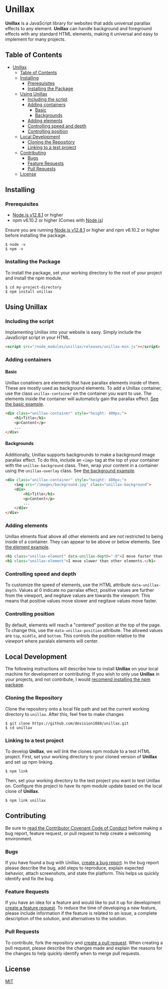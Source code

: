 # Unillax
__Unillax__ is a JavaScript library for websites that adds universal parallax effects to any element. __Unillax__ can handle background and foreground effects with any standard HTML elements, making it universal and easy to implement for many projects.



## Table of Contents
- [Unillax](#unillax)
  * [Table of Contents](#table-of-contents)
  * [Installing](#installing)
    + [Prerequisites](#prerequisites)
    + [Installing the Package](#installing-the-package)
  * [Using Unillax](#using-unillax)
    + [Including the script](#including-the-script)
    + [Adding containers](#adding-containers)
      - [Basic](#basic)
      - [Backgrounds](#backgrounds)
    + [Adding elements](#adding-elements)
    + [Controlling speed and depth](#controlling-speed-and-depth)
    + [Controlling position](#controlling-position)
  * [Local Development](#local-development)
    + [Cloning the Repository](#cloning-the-repository)
    + [Linking to a test project](#linking-to-a-test-project)
  * [Contributing](#contributing)
    + [Bugs](#bugs)
    + [Feature Requests](#feature-requests)
    + [Pull Requests](#pull-requests)
  * [License](#license)


## Installing
### Prerequisites
* [Node.js v12.8.1](https://nodejs.org/dist/v12.8.1/ "Index of /dist/v12.8.1/") or higher
* npm v6.10.2 or higher (Comes with [Node.js](https://nodejs.org/ "Node.js"))

Ensure you are running [Node.js v12.8.1](https://nodejs.org/dist/v12.8.1/ "Index of /dist/v12.8.1/") or higher and npm v6.10.2 or higher before installing the package.
```shell
$ node -v
$ npm -v
```
### Installing the Package
To install the package, set your working directory to the root of your project and install the npm module.
```shell
$ cd my-project-directory
$ npm install unillax
```

## Using Unillax
### Including the script
Implamenting Unillax into your website is easy. Simply include the JavaScript script in your HTML.
``` html
<script src="/node_modules/unillax/releases/unillax-min.js"></script>
```
### Adding containers
#### Basic
Unillax conatiners are elements that have parallax elements inside of them. These are mostly used as background elements. To add a Unillax container, use the class `unillax-container` on the container you want to use. The elements inside the container will automaticly gain the parallax effect. [See the basic example](/demos/basic-container.html).
```html
<div class="unillax-container" style="height: 400px;">
    <h1>Title</h1>
    <p>Content</p>
    ...
</div>
```
#### Backgrounds
Additionally, Unillax supports backgrounds to make a background image parallax effect. To do this, include an `<img>` tag at the top of your container with the `unillax-background` class. Then, wrap your content in a container using the `unillax-overlay` class. See [the background example](/demos/basic-background-container.html).
```html
<div class="unillax-container" style="height: 400px;">
    <img src="/images/background.jpg" class="unillax-background">
    <div>
        <h1>Title</h1>
        <p>Content</p>
        ...
    </div>
</div>
```
### Adding elements
Unillax elments float above all other elements and are not restricted to being inside of a container. They can appear to be above or below elements. See [the element example](/demos/basic-element.html).
```html
<h1 class="unillax-element" data-unillax-depth="-8">I move faster than other elements.</h1>
<h1 class="unillax-element">I move slower than other elements.</h1>
```
### Controlling speed and depth
To customize the speed of elements, use the HTML attribute `data-unillax-depth`. Values at 0 indicate no parralax effect, positive values are further from the viewport, and negitave values are towards the viewport. This means that positive values move slower and negitave values move faster.
### Controlling position
By default, elements will reach a "centered" position at the top of the page. To change this, use the `data-unillax-position` attribute. The allowed values are `top`, `middle`, and `bottom`. This controls the position relative to the viewport where paralalx elements will center.


## Local Development
The following instructions will describe how to install __Unillax__ on your local machine for development or contributing. If you wish to only use __Unillax__ in your projects, and not contribute, I would [recomend installing the npm package](#Installing "Installing").
### Cloning the Repository
Clone the repository onto a local file path and set the current working directory to `unillax`. After this, feel free to make changes
```shell
$ git clone https://github.com/devision1088/unillax.git
$ cd unillax
```
### Linking to a test project
To develop __Unillax__, we will link the clones npm module to a test HTML project. First, set your working directory to your cloned version of __Unillax__ and set up npm linking.
```shell
$ npm link
```
Then, set your working directory to the test project you want to test Unillax on. Configure this project to have its npm module update based on the local clone of __Unillax__.
```shell
$ npm link unillax
```


## Contributing
Be sure to [read the Contributor Covenant Code of Conduct](https://github.com/devision1088/unillax/blob/master/CODE_OF_CONDUCT.md) before making a bug report, feature request, or pull request to help create a welcoming environment.
### Bugs
If you have found a bug with Unillax, [create a bug report](https://github.com/devision1088/unillax/issues/new?assignees=&labels=bug&template=bug_report.md&title=). In the bug report please describe the bug, add steps to reproduce, explain expected behavior, attach screenshots, and state the platform. This helps us quickly identify and fix the bug.
### Feature Requests
If you have an idea for a feature and would like to put it up for development [create a feature request](https://github.com/devision1088/unillax/issues/new?assignees=&labels=enhancement&template=feature_request.md&title=). To reduce the time of developing a new feature, please include information if the feature is related to an issue, a complete description of the solution, and alternatives to the solution.
### Pull Requests
To contribute, fork the repository and [create a pull request](https://github.com/devision1088/unillax/compare). When creating a pull request, please describe the changes made and explain the reasons for the changes to help quickly identify when to merge pull requests.


## License
[MIT](https://github.com/devision1088/unillax/blob/master/LICENSE)
